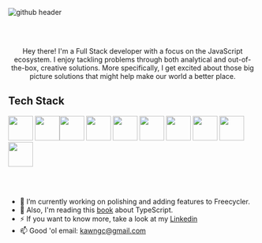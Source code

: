 
![github header](https://user-images.githubusercontent.com/25979741/131256497-f5484937-3aad-45fb-9d7e-21339b479146.png)

<br></br>
<p align="center">Hey there! I'm a Full Stack developer with a focus on the JavaScript ecosystem. 
I enjoy tackling problems through both analytical and out-of-the-box, creative solutions.
More specifically, I get excited about those big picture solutions that might help make our world a better place.
</p>

<h2 >Tech Stack</h2>

<img src="https://user-images.githubusercontent.com/25979741/131257086-908c1251-3dc8-4796-93cb-195883bfef2d.png" height="50" display="inline-block"> <img src="https://user-images.githubusercontent.com/25979741/131257087-2497d830-0327-42e6-bc99-4a8e12fed0a6.png" height="50" display="inline-block"><img src="https://user-images.githubusercontent.com/25979741/131257075-1725bce5-0c0c-4ec0-8b03-9c40ff1015f8.png" height="50" display="inline-block"> 
<img src="https://user-images.githubusercontent.com/25979741/131257046-d52df44a-04f7-4998-9c78-6d9e3fd70991.png" height="50" display="inline-block"> <img src="https://user-images.githubusercontent.com/25979741/131257053-63be68af-0bca-4991-9c8c-950d0e7f82a1.jpg" height="50" display="inline-block"> <img src="https://user-images.githubusercontent.com/25979741/131257055-81e40f13-07fd-46f8-94a4-605b24f878c3.png" height="50" display="inline-block"> <img src="https://user-images.githubusercontent.com/25979741/131257061-b09f4170-e0f0-4097-8703-2f9ddfe80144.png" height="50" display="inline-block"> <img src="https://user-images.githubusercontent.com/25979741/131257062-177559f1-8506-465f-850a-f6b9521d5bca.jpg" height="50" display="inline-block"> <img src="https://user-images.githubusercontent.com/25979741/131257063-6703d466-1a22-4420-b3df-569b15894b5f.png" height="50" display="inline-block"> <img src="https://user-images.githubusercontent.com/25979741/131257064-308c6db4-f04f-47e8-8b90-b9e1cdc93f73.png" height="50" display="inline-block"> 

<br></br>
- 🔭 I’m currently working on polishing and adding features to Freecycler. 
- 🌱 Also, I'm reading this [book](https://github.com/basarat/typescript-book) about TypeScript.
- ⚡ If you want to know more, take a look at my [Linkedin](https://www.linkedin.com/in/gconsonni)
- 📫 Good 'ol email:  [kawngc@gmail.com](kawngc@gmail.com)
<!--
**joleencfh/joleencfh** is a ✨ _special_ ✨ repository because its `README.md` (this file) appears on your GitHub profile.


- 🔭 I’m currently working on ...
- 🌱 I’m currently learning ...
- 👯 I’m looking to collaborate on ...
- 🤔 I’m looking for help with ...
- 💬 Ask me about ...
- 📫 How to reach me: ...
- 😄 Pronouns: ...
- ⚡ Fun fact: ...

[![Anurag's GitHub stats](https://github-readme-stats.vercel.app/api?username=joleencfh)](https://github.com/anuraghazra/github-readme-stats)
-->
